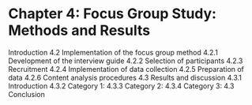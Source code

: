 # Chapter 4: Focus Group Study: Methods and Results

Introduction
4.2 Implementation of the focus group method
	4.2.1 Development of the interview guide
	4.2.2 Selection of participants
	4.2.3 Recruitment
	4.2.4 Implementation of data collection
4.2.5 Preparation of data
	4.2.6 Content analysis procedures
4.3 Results and discussion
	4.3.1 Introduction
	4.3.2 Category 1:
	4.3.3 Category 2:
	4.3.4 Category 3:
4.3 Conclusion

    